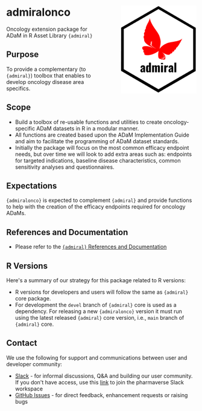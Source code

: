 # admiralonco <img src="man/figures/logo.png" align="right" width="200" style="margin-left:50px;"/>
Oncology extension package for ADaM in R Asset Library `{admiral}`

## Purpose

To provide a complementary (to `{admiral}`) toolbox that enables to develop oncology disease area specifics.

## Scope

* Build a toolbox of re-usable functions and utilities to create oncology-specific ADaM datasets in R in a modular manner.
* All functions are created based upon the ADaM Implementation Guide and aim to facilitate the programming of ADaM dataset standards.
* Initially the package will focus on the most common efficacy endpoint needs, but over time we will look to add extra areas such as:
endpoints for targeted indications, baseline disease characteristics, common sensitivity analyses and questionnaires.

## Expectations

 `{admiralonco}` is expected to complement `{admiral}` and provide functions to help with the creation of the efficacy endpoints required for oncology ADaMs.

## References and Documentation

* Please refer to the [`{admiral}` References and Documentation](https://pharmaverse.github.io/admiral/index.html#references-and-documentation)

## R Versions

Here's a summary of our strategy for this package related to R versions:
- R versions for developers and users will follow the same as `{admiral}` core package.
- For development the `devel` branch of `{admiral}` core is used as a dependency. For releasing a new `{admiralonco}` version it 
must run using the latest released `{admiral}` core version, i.e., `main` branch of `{admiral}` core.

## Contact 

We use the following for support and communications between user and developer community:
* [Slack](https://app.slack.com/client/T028PB489D3/C02M8KN8269) - for informal discussions, Q&A and building our user community. If you don't have access, use this [link](https://join.slack.com/t/pharmaverse/shared_invite/zt-yv5atkr4-Np2ytJ6W_QKz_4Olo7Jo9A) to join the pharmaverse Slack workspace
* [GitHub Issues](https://github.com/pharmaverse/admiralonco/issues) - for direct feedback, enhancement requests or raising bugs


